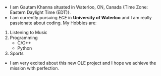 * I am Gautam Khanna situated in Waterloo, ON, Canada {Time Zone: Eastern Daylight Time (EDT)}.
* I am currently pursuing *ECE* in **University of Waterloo** and I am really passionate about coding.
My Hobbies are:
1. Listening to Music
2. Programming
   * C/C++
   * Python
3. Sports
* I am very excited about this new OLE project and I hope we achieve the mission with perfection.
